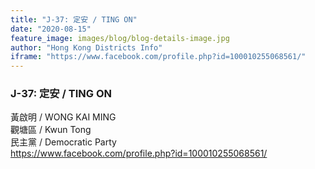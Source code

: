 ```yaml
---
title: "J-37: 定安 / TING ON"
date: "2020-08-15"
feature_image: images/blog/blog-details-image.jpg
author: "Hong Kong Districts Info"
iframe: "https://www.facebook.com/profile.php?id=100010255068561/"
---
```


### J-37: 定安 / TING ON  
黃啟明 / WONG KAI MING  
觀塘區 / Kwun Tong  
民主黨 / Democratic Party  
https://www.facebook.com/profile.php?id=100010255068561/
